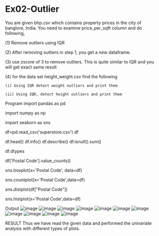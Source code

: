 # Ex02-Outlier

You are given bhp.csv which contains property prices in the city of banglore, India. You need to examine price_per_sqft column and do following,

(1) Remove outliers using IQR 

(2) After removing outliers in step 1, you get a new dataframe.

(3) use zscore of 3 to remove outliers. This is quite similar to IQR and you will get exact same result

(4) for the data set height_weight.csv find the following

    (i) Using IQR detect weight outliers and print them

    (ii) Using IQR, detect height outliers and print them
   
   Program
   import pandas as pd
   
import numpy as np

import seaborn as sns

df=pd.read_csv('superstore.csv') df

df.head() df.info() df.describe() df.isnull().sum()

df.dtypes

df['Postal Code'].value_counts()

sns.boxplot(x='Postal Code', data=df)

sns.countplot(x='Postal Code',data=df)

sns.distplot(df["Postal Code"])

sns.histplot(x='Postal Code',data=df)

Output
![image](https://user-images.githubusercontent.com/121303741/229697663-45beb065-7be0-40e5-a85f-493c531c303b.png)
![image](https://user-images.githubusercontent.com/121303741/229697716-1ff314ad-825e-4917-93be-2ac5986fcf12.png)
![image](https://user-images.githubusercontent.com/121303741/229697746-d319a3b5-05f7-40f5-8500-5b7dda533c9e.png)
![image](https://user-images.githubusercontent.com/121303741/229697777-885a3ac7-4095-450d-a4f8-a0b4b1dc965d.png)
![image](https://user-images.githubusercontent.com/121303741/229697813-5d2c136d-3367-4428-8b06-499df06d4735.png)
![image](https://user-images.githubusercontent.com/121303741/229697849-82f9be00-5e76-4e9c-8807-2ada9e2a73d8.png)
![image](https://user-images.githubusercontent.com/121303741/229697877-75166896-6669-45c4-9e77-2533dfc690f4.png)
![image](https://user-images.githubusercontent.com/121303741/229697919-9f8735e9-0b2c-4c04-97fc-db55e56a0a2f.png)
![image](https://user-images.githubusercontent.com/121303741/229697955-16de6bf5-aba1-48c7-bce3-661851923ec7.png)
![image](https://user-images.githubusercontent.com/121303741/229697980-6ffd4380-4554-4705-999b-26fc665f59c2.png)
![image](https://user-images.githubusercontent.com/121303741/229698010-4f32c9c2-49ad-4870-9515-9f4ae944acd0.png)

RESULT
Thus we have read the given data and performed the univariate analysis with different types of
plots.
